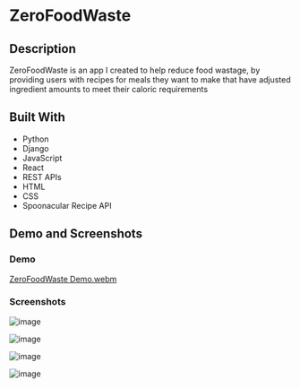 # ZeroFoodWaste

## Description
ZeroFoodWaste is an app I created to help reduce food wastage, by providing users with recipes for meals they want to make that have adjusted ingredient amounts to meet their caloric requirements 

## Built With 
- Python 
- Django
- JavaScript
- React 
- REST APIs
- HTML
- CSS
- Spoonacular Recipe API

## Demo and Screenshots

### Demo

[ZeroFoodWaste Demo.webm](https://user-images.githubusercontent.com/73492549/205433834-046af128-e8fb-4d9f-9239-56caa9c4e806.webm)

### Screenshots 
![image](https://user-images.githubusercontent.com/73492549/205432052-c4f98fd9-35b4-4758-b8cb-303e7684822b.png)

![image](https://user-images.githubusercontent.com/73492549/205432089-3c7c358e-93f7-41cb-afdc-ed5918f72079.png)

![image](https://user-images.githubusercontent.com/73492549/205432169-39f4977c-469e-4fb0-8d70-ff85d797a532.png)

![image](https://user-images.githubusercontent.com/73492549/205432183-b50cddd9-0db2-40e1-8b19-31ce8416ad67.png)





